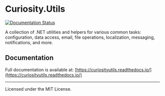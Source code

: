 # Curiosity.Utils

[![Documentation Status](https://readthedocs.org/projects/curiosityutils/badge/?version=latest)](https://curiosityutils.readthedocs.io/en/latest/?badge=latest)

A collection of .NET utilities and helpers for various common tasks: configuration, data access, email, file operations, localization, messaging, notifications, and more.

## Documentation

Full documentation is available at: [https://curiosityutils.readthedocs.io/](https://curiosityutils.readthedocs.io/)

---

Licensed under the MIT License.
